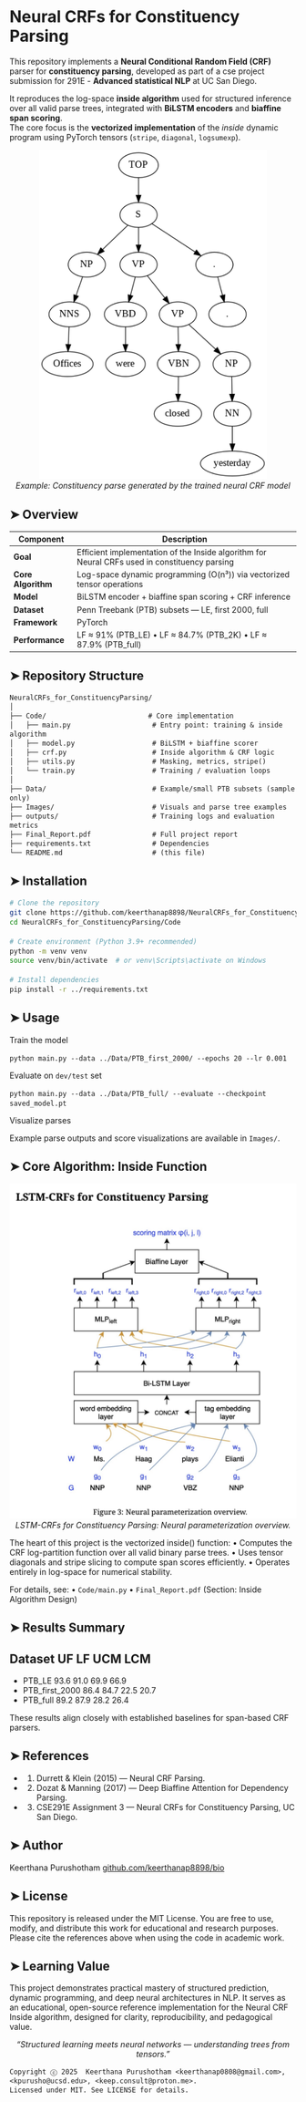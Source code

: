 # Neural CRFs for Constituency Parsing

This repository implements a **Neural Conditional Random Field (CRF)** parser for **constituency parsing**, developed as part of a cse project submission for 291E - **Advanced statistical NLP** at UC San Diego.

It reproduces the log-space **inside algorithm** used for structured inference over all valid parse trees, integrated with **BiLSTM encoders** and **biaffine span scoring**.  
The core focus is the **vectorized implementation** of the *inside* dynamic program using PyTorch tensors (`stripe`, `diagonal`, `logsumexp`).

<p align="center">
  <img src="https://github.com/keerthanap8898/NeuralCRFs_for_ConstituencyParsing/blob/main/Images/pred_502.png.png" width="400" alt="Example Parse Tree"><br>
  <em>Example: Constituency parse generated by the trained neural CRF model</em>
</p>


## ➤  Overview

| Component | Description |
|------------|-------------|
| **Goal** | Efficient implementation of the Inside algorithm for Neural CRFs used in constituency parsing |
| **Core Algorithm** | Log-space dynamic programming (O(n³)) via vectorized tensor operations |
| **Model** | BiLSTM encoder + biaffine span scoring + CRF inference |
| **Dataset** | Penn Treebank (PTB) subsets — LE, first 2000, full |
| **Framework** | PyTorch |
| **Performance** | LF ≈ 91% (PTB_LE) • LF ≈ 84.7% (PTB_2K) • LF ≈ 87.9% (PTB_full) |


## ➤  Repository Structure
```
NeuralCRFs_for_ConstituencyParsing/
│
├── Code/                         # Core implementation
│   ├── main.py                    # Entry point: training & inside algorithm
│   ├── model.py                   # BiLSTM + biaffine scorer
│   ├── crf.py                     # Inside algorithm & CRF logic
│   ├── utils.py                   # Masking, metrics, stripe()
│   └── train.py                   # Training / evaluation loops
│
├── Data/                          # Example/small PTB subsets (sample only)
├── Images/                        # Visuals and parse tree examples
├── outputs/                       # Training logs and evaluation metrics
├── Final_Report.pdf               # Full project report
├── requirements.txt               # Dependencies
└── README.md                      # (this file)
```


## ➤  Installation

```bash
# Clone the repository
git clone https://github.com/keerthanap8898/NeuralCRFs_for_ConstituencyParsing.git
cd NeuralCRFs_for_ConstituencyParsing/Code

# Create environment (Python 3.9+ recommended)
python -m venv venv
source venv/bin/activate  # or venv\Scripts\activate on Windows

# Install dependencies
pip install -r ../requirements.txt

```


## ➤  Usage

Train the model

`python main.py --data ../Data/PTB_first_2000/ --epochs 20 --lr 0.001`

Evaluate on `dev/test` set

`python main.py --data ../Data/PTB_full/ --evaluate --checkpoint saved_model.pt`

Visualize parses

Example parse outputs and score visualizations are available in `Images/`.


## ➤  Core Algorithm: Inside Function

<p align="center">
  <img src="https://github.com/keerthanap8898/NeuralCRFs_for_ConstituencyParsing/blob/main/Images/LSTM-CRFs_ConstituencyParsing.png" width="710" alt="Example Parse Tree"><br>
  <em>LSTM-CRFs for Constituency Parsing: Neural parameterization overview.</em>
</p>

The heart of this project is the vectorized inside() function:
	•	Computes the CRF log-partition function over all valid binary parse trees.
	•	Uses tensor diagonals and stripe slicing to compute span scores efficiently.
	•	Operates entirely in log-space for numerical stability.

For details, see:
	•	`Code/main.py`
	•	`Final_Report.pdf` (Section: Inside Algorithm Design)


## ➤  Results Summary

 ## Dataset	UF	LF	UCM	LCM
 - PTB_LE	93.6	91.0	69.9	66.9
 - PTB_first_2000	86.4	84.7	22.5	20.7
 - PTB_full	89.2	87.9	28.2	26.4

These results align closely with established baselines for span-based CRF parsers.


## ➤  References
 - 1.	Durrett & Klein (2015) — Neural CRF Parsing.
 - 2.	Dozat & Manning (2017) — Deep Biaffine Attention for Dependency Parsing.
 - 3.	CSE291E Assignment 3 — Neural CRFs for Constituency Parsing, UC San Diego.


## ➤  Author

Keerthana Purushotham
[github.com/keerthanap8898/bio](https://github.com/keerthanap8898/bio) 


## ➤  License

This repository is released under the MIT License.
You are free to use, modify, and distribute this work for educational and research purposes.
Please cite the references above when using the code in academic work.


## ➤  Learning Value

This project demonstrates practical mastery of structured prediction, dynamic programming, and deep neural architectures in NLP.
It serves as an educational, open-source reference implementation for the Neural CRF Inside algorithm, designed for clarity, reproducibility, and pedagogical value.


<p align="center">
  <em>“Structured learning meets neural networks — understanding trees from tensors.”</em>
</p>


```
Copyright ⓒ 2025  Keerthana Purushotham <keerthanap0808@gmail.com>, <kpurusho@ucsd.edu>, <keep.consult@proton.me>.
Licensed under MIT. See LICENSE for details.
```
